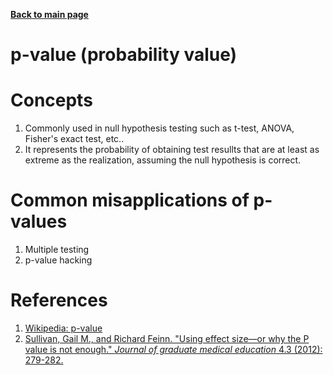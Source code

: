 **[Back to main page](https://yolanda-ht.github.io/BioinformaticsRandomSeed/)**

# p-value (probability value)

# Concepts
1. Commonly used in null hypothesis testing such as t-test, ANOVA, Fisher's exact test, etc..
2. It represents the probability of obtaining test resullts that are at least as extreme as the realization, assuming the null hypothesis is correct.

# Common misapplications of p-values
1. Multiple testing
2. p-value hacking

# References
1. [Wikipedia: p-value](https://www.jgme.org/doi/abs/10.4300/JGME-D-12-00156.1)
2. [Sullivan, Gail M., and Richard Feinn. "Using effect size—or why the P value is not enough." *Journal of graduate medical education* 4.3 (2012): 279-282.](https://www.jgme.org/doi/pdf/10.4300/JGME-D-12-00156.1)
